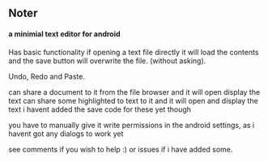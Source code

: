 ## Noter

#### a minimial text editor for android

Has basic functionality
if opening a text file directly it will load the contents and the save button will overwrite the file. (without asking).

Undo, Redo and Paste.

can share a document to it from the file browser and it will open display the text
can share some highlighted to text to it and it will open and display the text
i havent added the save code for these yet though

you have to manually give it write permissions in the android settings, as i havent got any dialogs to work yet

see comments if you wish to help :)
or issues if i have added some.
